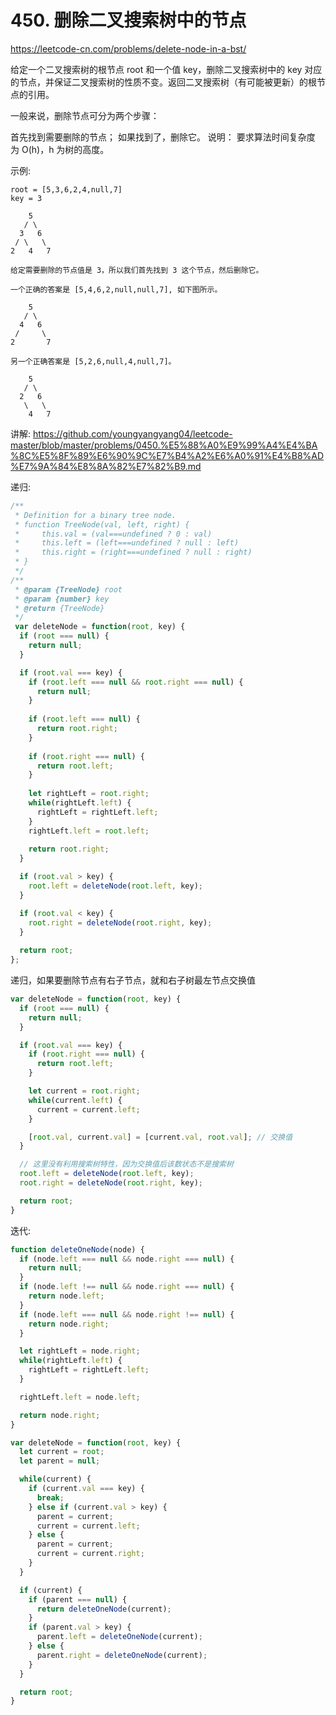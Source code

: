 # 450. 删除二叉搜索树中的节点

https://leetcode-cn.com/problems/delete-node-in-a-bst/


给定一个二叉搜索树的根节点 root 和一个值 key，删除二叉搜索树中的 key 对应的节点，并保证二叉搜索树的性质不变。返回二叉搜索树（有可能被更新）的根节点的引用。

一般来说，删除节点可分为两个步骤：

首先找到需要删除的节点；
如果找到了，删除它。
说明： 要求算法时间复杂度为 O(h)，h 为树的高度。

示例:
```
root = [5,3,6,2,4,null,7]
key = 3

    5
   / \
  3   6
 / \   \
2   4   7

给定需要删除的节点值是 3，所以我们首先找到 3 这个节点，然后删除它。

一个正确的答案是 [5,4,6,2,null,null,7], 如下图所示。

    5
   / \
  4   6
 /     \
2       7

另一个正确答案是 [5,2,6,null,4,null,7]。

    5
   / \
  2   6
   \   \
    4   7
```


讲解:
https://github.com/youngyangyang04/leetcode-master/blob/master/problems/0450.%E5%88%A0%E9%99%A4%E4%BA%8C%E5%8F%89%E6%90%9C%E7%B4%A2%E6%A0%91%E4%B8%AD%E7%9A%84%E8%8A%82%E7%82%B9.md



递归:
```js
/**
 * Definition for a binary tree node.
 * function TreeNode(val, left, right) {
 *     this.val = (val===undefined ? 0 : val)
 *     this.left = (left===undefined ? null : left)
 *     this.right = (right===undefined ? null : right)
 * }
 */
/**
 * @param {TreeNode} root
 * @param {number} key
 * @return {TreeNode}
 */
 var deleteNode = function(root, key) {
  if (root === null) {
    return null;
  }

  if (root.val === key) {
    if (root.left === null && root.right === null) {
      return null;
    }
  
    if (root.left === null) {
      return root.right;
    }
  
    if (root.right === null) {
      return root.left;
    }
  
    let rightLeft = root.right;
    while(rightLeft.left) {
      rightLeft = rightLeft.left;
    }
    rightLeft.left = root.left;
  
    return root.right;
  }

  if (root.val > key) {
    root.left = deleteNode(root.left, key);
  }

  if (root.val < key) {
    root.right = deleteNode(root.right, key);
  }
  
  return root;
};
```

递归，如果要删除节点有右子节点，就和右子树最左节点交换值
```js
var deleteNode = function(root, key) {
  if (root === null) {
    return null;
  }

  if (root.val === key) {
    if (root.right === null) {
      return root.left;
    }

    let current = root.right;
    while(current.left) {
      current = current.left;
    }

    [root.val, current.val] = [current.val, root.val]; // 交换值
  }

  // 这里没有利用搜索树特性，因为交换值后该数状态不是搜索树
  root.left = deleteNode(root.left, key);
  root.right = deleteNode(root.right, key);

  return root;
}
```


迭代:
```js
function deleteOneNode(node) {
  if (node.left === null && node.right === null) {
    return null;
  }
  if (node.left !== null && node.right === null) {
    return node.left;
  }
  if (node.left === null && node.right !== null) {
    return node.right;
  }

  let rightLeft = node.right;
  while(rightLeft.left) {
    rightLeft = rightLeft.left;
  }

  rightLeft.left = node.left;

  return node.right;
}

var deleteNode = function(root, key) {
  let current = root;
  let parent = null;

  while(current) {
    if (current.val === key) {
      break;
    } else if (current.val > key) {
      parent = current;
      current = current.left;
    } else {
      parent = current;
      current = current.right;
    }
  }

  if (current) {
    if (parent === null) {
      return deleteOneNode(current);
    }
    if (parent.val > key) {
      parent.left = deleteOneNode(current);
    } else {
      parent.right = deleteOneNode(current);
    }
  }

  return root;
}
```
